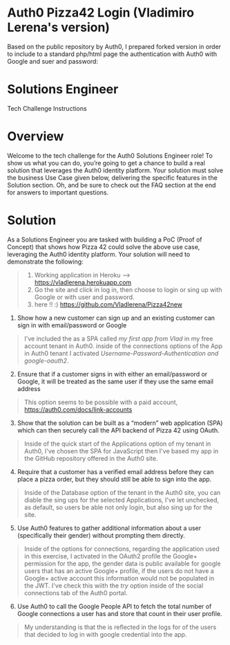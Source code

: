 # Auth0 Pizza42 Login (Vladimiro Lerena's version)

Based on the public repository by Auth0, I prepared forked version in order to include to a standard php/html page the authentication with Auth0 with Google and suer and password:

# Solutions Engineer
Tech Challenge Instructions

# Overview
Welcome to the tech challenge for the Auth0 Solutions Engineer role!
To show us what you can do, you’re going to get a chance to build a real solution that leverages the Auth0 identity platform. Your solution must solve the business ​Use Case​​ given below, delivering the specific features in the ​Solution​​ section. Oh, and be sure to check out the ​FAQ section at the end for answers to important questions.

# Solution
As a Solutions Engineer you are tasked with building a PoC (Proof of Concept) that shows how Pizza 42 could solve the above use case, leveraging the Auth0 identity platform. Your solution will need to demonstrate the following:

> 1) Working application in Heroku --> https://vladlerena.herokuapp.com
> 2) Go the site and click in log in, then choose to login or sing up with Google or with user and password.
> 3) here !! :) https://github.com/Vladlerena/Pizza42new

1. Show how a new customer can sign up and an existing customer can sign in with email/password or Google
> I've included the as a SPA called _my first app from Vlad_ in my free account tenant in Auth0. inside of the connections options of the App in Auth0 tenant I activated _Username-Password-Authentication and google-oauth2_.
    
2. Ensure that if a customer signs in with either an email/password or Google, it will be treated as the same user if they use the same email address
> This option seems to be possible with a paid account, https://auth0.com/docs/link-accounts

3. Show that the solution can be built as a “modern” web application (SPA) which can then securely call the API backend of Pizza 42 using OAuth.
> Inside of the quick start of the Applications option of my tenant in Auth0, I've chosen the SPA for JavaScript then I've based my app in the GitHub repository offered in the Auth0 site.

4. Require that a customer has a verified email address before they can place a pizza order, ​but they should still be able to sign into the app​.
> Inside of the Database option of the tenant in the Auth0 site, you can diable the sing ups for the selected Applications, I've let unchecked, as default, so users be able not only login, but also sing up for the site.

5. Use Auth0 features to gather additional information about a user (specifically their gender) without prompting them directly.
> Inside of the options for connections, regarding the application used in this exercise, I activated in the OAuth2 profile the Google+ permission for the app, the gender data is public available for google users that has an active Google+ profile, if the users do not have a Google+ active account this information would not be populated in the JWT. I've check this wiith the _try_ option inside of the social connections tab of the Auth0 portal.

6. Use Auth0 to call the Google People API to fetch the total number of Google connections a user has and store that count in their user profile.
> My understanding is that the is reflected in the logs for of the users that decided to log in with google credential into the app.


